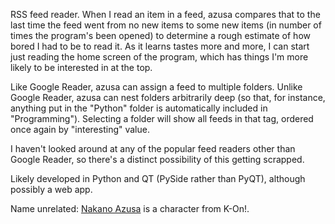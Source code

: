 RSS feed reader. When I read an item in a feed, azusa compares that to the last
time the feed went from no new items to some new items (in number of times the
program's been opened) to determine a rough estimate of how bored I had to be to
read it. As it learns tastes more and more, I can start just reading the home
screen of the program, which has things I'm more likely to be interested in at
the top.

Like Google Reader, azusa can assign a feed to multiple folders. Unlike Google
Reader, azusa can nest folders arbitrarily deep (so that, for instance, anything
put in the "Python" folder is automatically included in "Programming").
Selecting a folder will show all feeds in that tag, ordered once again by
"interesting" value.

I haven't looked around at any of the popular feed readers other than Google
Reader, so there's a distinct possibility of this getting scrapped.

Likely developed in Python and QT (PySide rather than PyQT), although possibly a
web app.

Name unrelated: [Nakano Azusa] is a character from K-On!.

[Nakano Azusa]: http://anidb.net/ch7124
